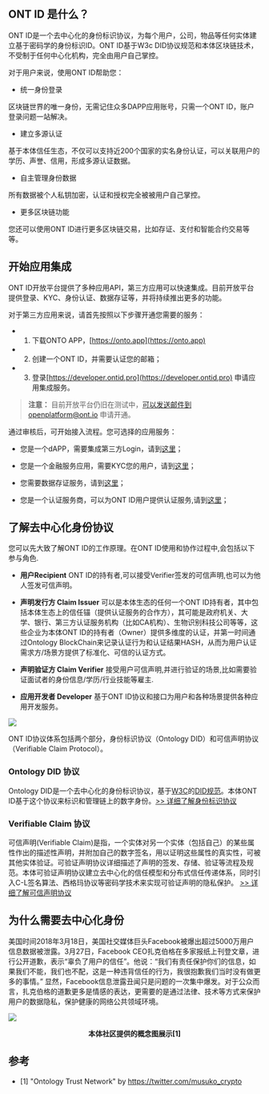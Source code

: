 
## ONT ID 是什么？

ONT ID是一个去中心化的身份标识协议，为每个用户，公司，物品等任何实体建立基于密码学的身份标识ID。ONT ID基于W3c DID协议规范和本体区块链技术，不受制于任何中心化机构，完全由用户自己掌控。

对于用户来说，使用ONT ID帮助您：

* 统一身份登录

区块链世界的唯一身份，无需记住众多DAPP应用账号，只需一个ONT ID，账户登录问题一站解决。

* 建立多源认证

基于本体信任生态，不仅可以支持近200个国家的实名身份认证，可以关联用户的学历、声誉、信用，形成多源认证数据。

* 自主管理身份数据

所有数据被个人私钥加密，认证和授权完全被被用户自己掌控。

* 更多区块链功能

您还可以使用ONT ID进行更多区块链交易，比如存证、支付和智能合约交易等等。



## 开始应用集成

ONT ID开放平台提供了多种应用API，第三方应用可以快速集成。目前开放平台提供登录、KYC、身份认证、数据存证等，并将持续推出更多的功能。

对于第三方应用来说，请首先按照以下步骤开通您需要的服务：

* 1. 下载ONTO APP，[https://onto.app](https://onto.app)

* 2. 创建一个ONT ID，并需要认证您的邮箱；

* 3. 登录[https://developer.ontid.pro](https://developer.ontid.pro) 申请应用集成服务。

> **注意：** 目前开放平台仍旧在测试中，可以发送邮件到openplatform@ont.io 申请开通。

通过审核后，可开始接入流程。您可选择的应用服务：

* 您是一个dAPP，需要集成第三方Login，请到[这里](https://pro-docs.ont.io/#/docs-cn/ontid/thirdparty_login)；

* 您是一个金融服务应用，需要KYC您的用户，请到[这里](https://pro-docs.ont.io/#/docs-cn/onto/ONTO_login)；

* 您需要数据存证服务，请到[这里]()；

* 您是一个认证服务商，可以为ONT ID用户提供认证服务,请到[这里](https://pro-docs.ont.io/#/docs-cn/taconnector/01-overview)；



## 了解去中心化身份协议

您可以先大致了解ONT ID的工作原理。在ONT ID使用和协作过程中,会包括以下参与角色.

* **用户Recipient** ONT ID的持有者,可以接受Verifier签发的可信声明,也可以为他人签发可信声明。 

* **声明发行方 Claim Issuer** 可以是本体生态的任何一个ONT ID持有者，其中包括本体生态上的信任锚（提供认证服务的合作方），其可能是政府机关、大学、银行、第三方认证服务机构（比如CA机构）、生物识别科技公司等等，这些企业为本体ONT ID的持有者（Owner）提供多维度的认证，并第一时间通过Ontology BlockChain来记录认证行为和认证结果HASH，从而为用户认证需求方/场景方提供了标准化、可信的认证方式。

* **声明验证方 Claim Verifier** 接受用户可信声明,并进行验证的场景,比如需要验证面试者的身份信息/学历/行业技能等雇主.

* **应用开发者 Developer** 基于ONT ID协议和接口为用户和各种场景提供各种应用开发服务。

![](https://github.com/ontio/ontology-DID/raw/master/images/claim_workflow_cn.png)


ONT ID协议体系包括两个部分，身份标识协议（Ontology DID）和可信声明协议（Verifiable Claim Protocol）。

### Ontology DID 协议

Ontology DID是一个去中心化的身份标识协议，基于[W3C](https://www.w3.org/2017/vc/WG/)的[DID规范](https://w3c-ccg.github.io/did-spec/)。本体ONT ID基于这个协议来标识和管理链上的数字身份。[>> 详细了解身份标识协议](https://github.com/ontio/ontology-DID/blob/master/docs/cn/ONTID_protocol_spec_cn.md)

### Verifiable Claim 协议

可信声明(Verifiable Claim)是指，一个实体对另一个实体（包括自己）的某些属性作出的描述性声明，并附加自己的数字签名，用以证明这些属性的真实性，可被其他实体验证。可验证声明协议详细描述了声明的签发、存储、验证等流程及规范。本体可验证声明协议建立去中心化的信任模型和分布式信任传递体系，同时引入C-L签名算法、西格玛协议等密码学技术来实现可验证声明的隐私保护。
[>> 详细了解可信声明协议](https://github.com/ontio/ontology-DID/blob/master/docs/cn/claim_spec_cn.md)


## 为什么需要去中心化身份

美国时间2018年3月18日，美国社交媒体巨头Facebook被爆出超过5000万用户信息数据被泄露。3月27日，Facebook CEO扎克伯格在多家报纸上刊登文章，进行公开道歉，表示“辜负了用户的信任”。他说：“我们有责任保护你们的信息，如果我们不能，我们也不配，这是一种违背信任的行为，我很抱歉我们当时没有做更多的事情。” 
显然，Facebook信息泄露丑闻只是问题的一次集中爆发。对于公众而言，扎克伯格的道歉更多是情感的表达，更需要的是通过法律、技术等方式来保护用户的数据隐私，保护健康的网络公共领域环境。

![](https://github.com/ontio/ontology-DID/raw/master/images/ontid.jpg)
<p align="center">
<b>本体社区提供的概念图展示[1]</b>
</p>

## 参考

- [1] "Ontology Trust Network" by https://twitter.com/musuko_crypto
